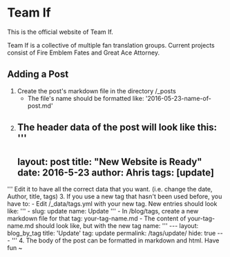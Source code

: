# Team If

This is the official website of Team If.

Team If is a collective of multiple fan translation groups. Current projects consist of Fire Emblem Fates and Great Ace Attorney.

## Adding a Post

1. Create the post's markdown file in the directory /_posts
    - The file's name should be formatted like: '2016-05-23-name-of-post.md'
2. The header data of the post will look like this:
'''
    ---
    layout: post
    title:  "New Website is Ready"
    date:   2016-5-23
    author: Ahris
    tags: [update]
    ---
'''
    Edit it to have all the correct data that you want. (i.e. change the date, Author, title, tags)
3. If you use a new tag that hasn't been used before, you have to:
    - Edit /_data/tags.yml with your new tag. New entries should look like:
        '''
        - slug: update
          name: Update
        '''
    - In /blog/tags, create a new markdown file for that tag: your-tag-name.md
    - The content of your-tag-name.md should look like, but with the new tag name:
'''
    ---
    layout: blog_by_tag
    title: 'Update'
    tag: update
    permalink: /tags/update/
    hide: true
    ---
'''
4. The body of the post can be formatted in markdown and html. Have fun ~ 